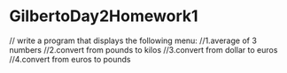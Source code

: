 # GilbertoDay2Homework1

// write a program that displays the following menu:
		//1.average of 3 numbers
		//2.convert from pounds to kilos
		//3.convert from dollar to euros
		//4.convert from euros to pounds

